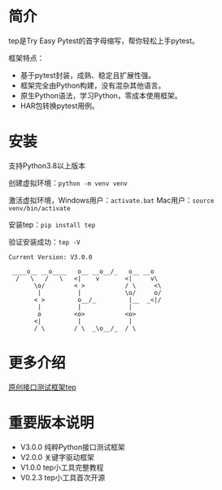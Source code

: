 # 简介

tep是Try Easy Pytest的首字母缩写，帮你轻松上手pytest。

框架特点：
- 基于pytest封装，成熟、稳定且扩展性强。
- 框架完全由Python构建，没有混杂其他语言。
- 原生Python语法，学习Python，零成本使用框架。
- HAR包转换pytest用例。

# 安装

支持Python3.8以上版本

创建虚拟环境：`python -m venv venv`

激活虚拟环境，Windows用户：`activate.bat` Mac用户：`source venv/bin/activate`

安装tep：`pip install tep`

验证安装成功：`tep -V`


``` text
Current Version: V3.0.0

 ____o__ __o____   o__ __o__/_   o__ __o
  /   \   /   \   <|    v       <|     v\
       \o/        < >           / \     <\
        |          |            \o/     o/
       < >         o__/_         |__  _<|/
        |          |             |
        o         <o>           <o>
       <|          |             |
       / \        / \  _\o__/_  / \
```

# 更多介绍

[原创接口测试框架tep](https://dongfanger.github.io/chapters/%E5%8E%9F%E5%88%9B%E6%8E%A5%E5%8F%A3%E6%B5%8B%E8%AF%95%E6%A1%86%E6%9E%B6tep.html)

# 重要版本说明
- V3.0.0 纯粹Python接口测试框架
- V2.0.0 关键字驱动框架
- V1.0.0 tep小工具完整教程
- V0.2.3 tep小工具首次开源